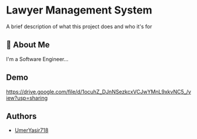 
# Lawyer Management System
A brief description of what this project does and who it's for


## 🚀 About Me
I'm a Software Engineer...


## Demo

https://drive.google.com/file/d/1ocuhZ_DJnNSezkcxVCJwYMnL9xkvNC5_/view?usp=sharing
## Authors

- [UmerYasir718](https://github.com/UmerYasir718)

